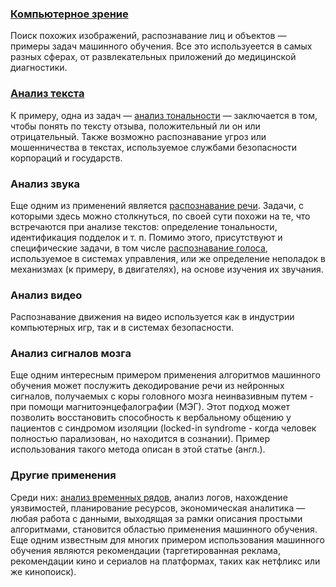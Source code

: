 ### [Компьютерное зрение](https://ru.wikipedia.org/wiki/%D0%9A%D0%BE%D0%BC%D0%BF%D1%8C%D1%8E%D1%82%D0%B5%D1%80%D0%BD%D0%BE%D0%B5_%D0%B7%D1%80%D0%B5%D0%BD%D0%B8%D0%B5)

Поиск похожих изображений, распознавание лиц и объектов — примеры задач машинного обучения. Все это используеется в самых разных сферах, от развлекательных приложений до медицинской диагностики.

### [Анализ текста](https://ru.wikipedia.org/wiki/%D0%98%D0%BD%D1%82%D0%B5%D0%BB%D0%BB%D0%B5%D0%BA%D1%82%D1%83%D0%B0%D0%BB%D1%8C%D0%BD%D1%8B%D0%B9_%D0%B0%D0%BD%D0%B0%D0%BB%D0%B8%D0%B7_%D1%82%D0%B5%D0%BA%D1%81%D1%82%D0%B0)
К примеру, одна из задач — [анализ тональности](https://ru.wikipedia.org/wiki/%D0%90%D0%BD%D0%B0%D0%BB%D0%B8%D0%B7_%D1%82%D0%BE%D0%BD%D0%B0%D0%BB%D1%8C%D0%BD%D0%BE%D1%81%D1%82%D0%B8_%D1%82%D0%B5%D0%BA%D1%81%D1%82%D0%B0) — заключается в том, чтобы понять по тексту отзыва, положительный ли он или отрицательный.
Также возможно распознавание угроз или мошенничества в текстах, используемое службами безопасности корпораций и государств.

### Анализ звука
Еще одним из применений является [распознавание речи](https://ru.wikipedia.org/wiki/%D0%A0%D0%B0%D1%81%D0%BF%D0%BE%D0%B7%D0%BD%D0%B0%D0%B2%D0%B0%D0%BD%D0%B8%D0%B5_%D1%80%D0%B5%D1%87%D0%B8). Задачи, с которыми здесь можно столкнуться, по своей сути похожи на те, что встречаются при анализе текстов: определение тональности, идентификация подделок и т. п.
Помимо этого, присутствуют и специфические задачи, в том числе [распознавание голоса](https://ru.wikipedia.org/wiki/%D0%A0%D0%B0%D1%81%D0%BF%D0%BE%D0%B7%D0%BD%D0%B0%D0%B2%D0%B0%D0%BD%D0%B8%D0%B5_%D0%BF%D0%BE_%D0%B3%D0%BE%D0%BB%D0%BE%D1%81%D1%83), используемое в системах управления, или же определение неполадок в механизмах (к примеру, в двигателях), на основе изучения их звучания.

### Анализ видео
Распознавание движения на видео используется как в индустрии компьютерных игр, так и в системах безопасности.

### Анализ сигналов мозга
Еще одним интересным примером применения алгоритмов машинного обучения может послужить декодирование речи из нейронных сигналов, получаемых с коры головного мозга неинвазивным путем - при помощи магнитоэнцефалографии (МЭГ). Этот подход может позволить восстановить способность к вербальному общению у пациентов с синдромом изоляции (locked-in syndrome - когда человек полностью парализован, но находится в сознании). Пример использования такого метода описан в этой статье (англ.).


### Другие применения

Среди них: [анализ временных рядов](http://www.machinelearning.ru/wiki/index.php?title=%D0%92%D1%80%D0%B5%D0%BC%D0%B5%D0%BD%D0%BD%D0%BE%D0%B9_%D1%80%D1%8F%D0%B4), анализ логов, нахождение уязвимостей, планирование ресурсов, экономическая аналитика — любая работа с данными, выходящая за рамки описания простыми алгоритмами, становится областью применения машинного обучения.
Еще одним известным для многих примером использования  машинного обучения являются рекомендации (таргетированная реклама, рекомендации кино и сериалов на платформах, таких как нетфликс или же кинопоиск).
